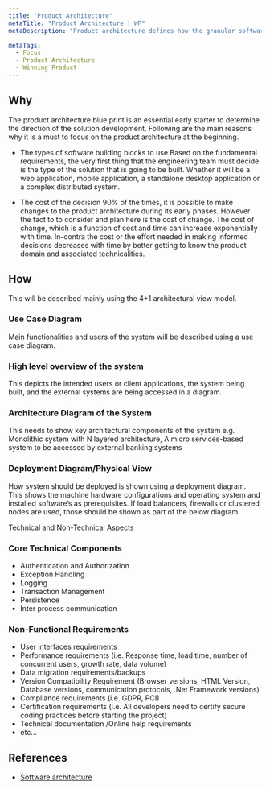 ```yaml
---
title: "Product Architecture"
metaTitle: "Product Architecture | WP"
metaDescription: "Product architecture defines how the granular software components are engineered and organized together in a software deployment echo system to achieve the optimal value delivery of the features in demand. The product architecture disciplines shall mainly be governed by the product development requirements under the moderation of industry best practices associated with the selected technologies, services and relevant regulations."

metaTags:
  - Focus
  - Product Architecture
  - Winning Product 
---
```



## Why
The product architecture blue print is an essential early starter to determine the direction of the solution development. Following are the main reasons why it is a must to focus on the product architecture at the beginning.

- The types of software building blocks to use
  Based on the fundamental requirements, the very first thing that the engineering team must decide is the type of the solution that is going to be built. Whether it will be a web application, mobile application, a standalone desktop application or a complex distributed system.

- The cost of the decision
  90% of the times, it is possible to make changes to the product architecture during its early phases. However the fact to to consider and plan here is the cost of change. The cost of change, which is a function of cost and time can increase exponentially with time. In-contra the cost or the effort needed in making informed decisions decreases with time by better getting to know the product domain and associated technicalities.

## How
This will be described mainly using the 4+1 architectural view model.

### Use Case Diagram
  Main functionalities and users of the system will be described using a use case diagram.

### High level overview of the system
  This depicts the intended users or client applications, the system being built, and the external systems are being accessed in a diagram.

### Architecture Diagram of the System
  This needs to show key architectural components of the system
  e.g. Monolithic system with N layered architecture, A micro services-based system to be accessed by external banking systems

### Deployment Diagram/Physical View
  How system should be deployed is shown using a deployment diagram. This shows the machine hardware configurations and operating system and installed software’s as prerequisites. If load balancers, firewalls or clustered nodes are used, those should be shown as part of the below diagram.

Technical and Non-Technical Aspects

### Core Technical Components

  - Authentication and Authorization
  - Exception Handling
  - Logging
  - Transaction Management
  - Persistence
  - Inter process communication

### Non-Functional Requirements
  - User interfaces requirements
  - Performance requirements (i.e. Response time, load time, number of concurrent users, growth rate, data volume)
  - Data migration requirements/backups
  - Version Compatibility Requirement (Browser versions, HTML Version, Database versions, communication protocols, .Net Framework versions)
  - Compliance requirements (i.e. GDPR, PCI)
  - Certification requirements (i.e. All developers need to certify secure coding practices before starting the project)
  - Technical documentation /Online help requirements
  - etc...

## References

- [Software architecture](https://en.wikipedia.org/wiki/Software_architecture)
